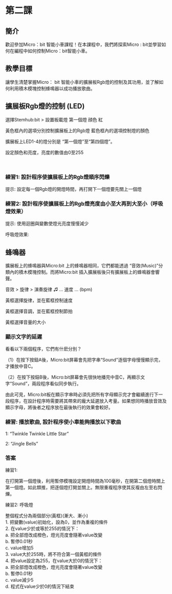 # 第二課

## 簡介
<P>
歡迎參加Micro：bit 智能小車課程！在本課程中，我們將探索Micro : bit並學習如何在編程中如何控制Micro：bit智能小車。
<P>

## 教學目標
<P>
讓學生清楚掌握Micro： bit 智能小車的擴展板Rgb燈的控制及其功用，並了解如何利用積木模塊控制蜂鳴器以成功播放歌曲。
<P>

## 擴展板Rgb燈的控制 (LED)
<P>
選擇Stemhub:bit > 設置板載燈 第一個燈 顔色 紅 
<P>
<P>
黃色框內的選項分別控制擴展板上的Rgb燈
藍色框內的選項控制燈的顏色
<P> 
<P>擴展板上LED1-4的燈分別是 “第一個燈”至“第四個燈”。
<P>
<P>
設定顏色和亮度，亮度的數值由0至255
<P>

 
### 練習1: 設計程序使擴展板上的Rgb燈順序閃爍
<P>
提示: 設定每一個Rgb燈的開燈時間，再打開下一個燈要先關上一個燈
<P>

### 練習2: 設計程序使擴展板上的Rgb燈亮度由小至大再到大至小（呼吸燈效果）
<P>
提示: 使用迴圈與變數使燈光亮度慢慢減少
<P>
<P>
呼吸燈效果:
<P>

## 蜂鳴器
<P>
擴展板上的蜂鳴器與Micro:bit 上的蜂鳴器相同，它們都能透過 “音效(Music)”分類內的積木模塊控制。而將Micro:bit 插入擴展板後只有擴展板上的蜂鳴器會響聲。
<P>
<P>
音效 > 旋律 > 演奏旋律 ♫ … 速度 … (bpm)
<P>
<P>
黃框選擇旋律，並在藍框控制速度
<P>
<P>
黃框選擇音調，並在藍框控制節拍
<P>
<P>
黃框選擇音量的大小
<P>


### 顯示文字的延遲
<P>
看看以下兩個程序，它們有什麽分別？
<P>
<P>
（1）在按下按鈕A後，Micro:bit屏幕會先把字串“Sound”逐個字母慢慢顯示完，才播放中音C。
<P>
<P>
（2）在按下按鈕B後，Micro:bit屏幕會先很快地播完中音C，再顯示文字“Sound”，兩段程序看似同步執行。
<P>
<P>
由此可見，Micro:bit板在顯示字串時必須先把所有字母顯示完才會繼續進行下一段程序，在設計程序時需要將其帶來的龐大延遲放入考量。如果想同時播放音效及顯示字母，將後者之程序放在最後執行的效果會較好。 
<P>

### 練習: 播放歌曲, 設計程序使小車能夠播放以下歌曲
<P>
1: “Twinkle Twinkle Little Star”
<P>
<P>
2: “Jingle Bells”
<P>
  
### 答案
<P>
練習1:
<P>
<P>
在打開第一個燈後，利用暫停模塊設定開燈時間為100毫秒，在開第二個燈時關上第一個燈。如此類推，把逐個燈打開並關上。無限重複程序使其反複由左至右閃爍。
<P>
<P>
練習2: 呼吸燈
<P>
<P>
整個程式分為兩個部分(黃框)(漸大、漸小)<BR>
1.	把變數(value)初始化，設為0，並作為重複的條件<BR>
2.	在value少於或等於255的情況下：<BR>
  a.	把全部燈改成橙色，燈光亮度會隨著value改變<BR>
  b.	暫停0.01秒<BR>
  c.	value增加5<BR>
3.	value大於255時，將不符合第一個黃框的條件<BR>
4.	把value設定為255，在value大於0的情況下：<BR>
  a.	把全部燈改成橙色，燈光亮度會隨著value改變<BR>
  b.	暫停0.01秒<BR>
  c.	value減少5<BR>
  d.	程式在value少於0的情況下結束<BR>
<P>
